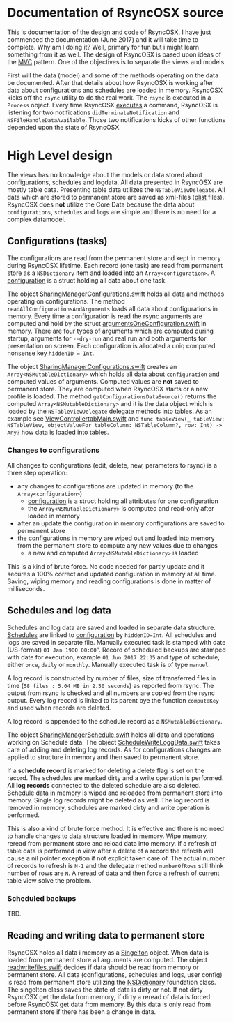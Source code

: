 # Documentation of RsyncOSX source

This is documentation of the design and code of RsyncOSX. I have just commenced the documentation (June 2017) and it will take time to complete. Why am I doing it? Well, primary for fun but i might learn something from it as well. The design of RsyncOSX is based upon ideas of the [MVC](https://en.wikipedia.org/wiki/Model%E2%80%93view%E2%80%93controller) pattern. One of the objectives is to separate the views and models.

First will the data (model) and some of the methods operating on the data be documented. After that details about how RsyncOSX is working after data about configurations and schedules are loaded in memory. RsyncOSX kicks off the `rsync` utility to do the real work. The `rsync` is executed in a `Process` object. Every time RsyncOSX [executes](https://github.com/rsyncOSX/RsyncOSX/blob/master/RsyncOSX/processCmd.swift) a command, RsyncOSX is listening for two notifications `didTerminateNotification` and `NSFileHandleDataAvailable`. Those two notifications kicks of other functions depended upon the state of RsyncOSX.

# High Level design

The views has no knowledge about the models or data stored about configurations, schedules and logdata. All data presented in RsyncOSX are mostly table data. Presenting table data utilizes the `NSTableViewDelegate`. All data which are stored to permanent store are saved as xml-files ([plist](https://en.wikipedia.org/wiki/Property_list) files). RsyncOSX does **not** utilize the Core Data because the data about `configurations`, `schedules` and `logs` are simple and there is no need for a complex datamodel.

## Configurations (tasks)

The configurations are read from the permanent store and kept in memory during RsyncOSX lifetime. Each record (one task) are read from permanent store as a `NSDictionary` item and loaded into an `Array<configuration>`. A [configuration](https://github.com/rsyncOSX/RsyncOSX/blob/master/RsyncOSX/configuration.swift) is a struct holding all data about one task.

The object [SharingManagerConfigurations.swift](https://github.com/rsyncOSX/RsyncOSX/blob/master/RsyncOSX/SharingManagerConfiguration.swift) holds all data and methods operating on configurations. The method `readAllConfigurationsAndArguments` loads all data about configurations in memory. Every time a configuration is read the rsync arguments are computed and hold by the struct [argumentsOneConfiguration.swift](https://github.com/rsyncOSX/RsyncOSX/blob/master/RsyncOSX/argumentsOneConfiguration.swift) in memory. There are four types of arguments which are computed during startup, arguments for `--dry-run` and real run and both arguments for presentation on screen. Each configuration is allocated a uniq computed nonsense key `hiddenID = Int`.

The object [SharingManagerConfigurations.swift](https://github.com/rsyncOSX/RsyncOSX/blob/master/RsyncOSX/SharingManagerConfiguration.swift) creates an `Array<NSMutableDictionary>` which holds all data about `configuration` and computed values of arguments. Computed values are **not** saved to permanent store. They are computed when RsyncOSX starts or a new profile is loaded. The method `getConfigurationsDataSource()` returns the computed `Array<NSMutableDictionary>` and it is the data object which is loaded by the `NSTableViewDelegate` delegate methods into tables. As an example see [ViewControllertabMain.swift](https://github.com/rsyncOSX/RsyncOSX/blob/master/RsyncOSX/ViewControllertabMain.swift) and `func tableView(_ tableView: NSTableView, objectValueFor tableColumn: NSTableColumn?, row: Int) -> Any?` how data is loaded into tables.

### Changes to configurations

All changes to configurations (edit, delete, new, parameters to rsync) is a three step operation:

- any changes to configurations are updated in memory (to the `Array<configuration>`)
  - [configuration](https://github.com/rsyncOSX/RsyncOSX/blob/master/RsyncOSX/configuration.swift) is a struct holding all attributes for one configuration
  - the `Array<NSMutableDictionary>` is computed and read-only after loaded in memory
- after an update the configuration in memory configurations are saved to permanent store
- the configurations in memory are wiped out and loaded into memory from the permanent store to compute any new values due to changes
  - a new and computed `Array<NSMutableDictionary>` is loaded

This is a kind of brute force. No code needed for partly update and it secures a 100% correct and updated configuration in memory at all time. Saving, wiping memory and reading configurations is done in matter of milliseconds.

## Schedules and log data

Schedules and log data are saved and loaded in separate data structure. [Schedules](https://github.com/rsyncOSX/RsyncOSX/blob/master/RsyncOSX/configurationSchedule.swift) are linked to [configuration](https://github.com/rsyncOSX/RsyncOSX/blob/master/RsyncOSX/configuration.swift) by `hiddenID=Int`. All schedules and logs are saved in separate file. Manually executed task is stamped with date (US-format) `01 Jan 1900 00:00`". Record of scheduled backups are stamped with date for execution, example `01 Jun 2017 22:35` and type of schedule, either `once`, `daily` or `monthly`. Manually executed task is of type `manuel`.

A log record is constructed by number of files, size of transferred files in time (`58 files : 5.04 MB in 2.50 seconds`) as reported from rsync. The output from rsync is checked and all numbers are copied from the rsync output. Every log record is linked to its parent bye the function `computeKey` and used when records are deleted.

A log record is appended to the schedule record as a `NSMutableDictionary`.

The object [SharingManagerSchedule.swift](https://github.com/rsyncOSX/RsyncOSX/blob/master/RsyncOSX/SharingManagerSchedule.swift) holds all data and operations working on Schedule data. The object [ScheduleWriteLoggData.swift](https://github.com/rsyncOSX/RsyncOSX/blob/master/RsyncOSX/ScheduleWriteLoggData.swift) takes care of adding and deleting log records. As for configurations changes are applied to structure in memory and then saved to permanent store.

If a **schedule record** is marked for deleting a delete flag is set on the record. The schedules are marked dirty and a write operation is performed. All **log records** connected to the deleted schedule are also deleted. Schedule data in memory is wiped and reloaded from permanent store into memory. Single log records might be deleted as well. The log record is removed in memory, schedules are marked dirty and write operation is performed.

This is also a kind of brute force method. It is effective and there is no need to handle changes to data structure loaded in memory. Wipe memory, reread from permanent store and reload data into memory. If a refresh of table data is performed in view after a delete of a record the refresh will cause a nil pointer exception if not explicit taken care of. The actual number of records to refresh is `N-1` and the delegate method `numberOfRows` still think number of rows are `N`. A reread of data and then force a refresh of current table view solve the problem.

### Scheduled backups

TBD.

## Reading and writing data to permanent store

RsyncOSX holds all data i memory as a [Singelton](https://en.wikipedia.org/wiki/Singleton_pattern) object. When data is loaded from permanent store all arguments are computed. The object [readwritefiles.swift](https://github.com/rsyncOSX/RsyncOSX/blob/master/RsyncOSX/readwritefiles.swift) decides if data should be read from memory or permanent store. All data (configurations, schedules and logs, user config) is read from permanent store utilizing the [NSDictionary](https://developer.apple.com/documentation/foundation/nsdictionary) foundation class. The singelton class saves the state of data is dirty or not. If not dirty RsyncOSX get the data from memory, if dirty a reread of data is forced before RsyncOSX get data from memory. By this data is only read from permanent store if there has been a change in data. 
